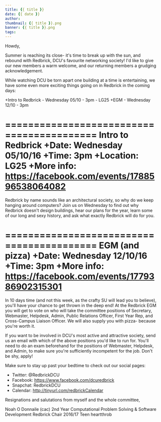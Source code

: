 ```yaml
---
title: {{ title }}
date: {{ date }}
author:
thumbnail: {{ title }}.png
banner: {{ title }}.png
tags:
---
```


Howdy,

Summer is reaching its close- it's time to break up with the sun, and
rebound with Redbrick, DCU's favourite networking society! I'd like to
give our new members a warm welcome, and our returning members a grudging
acknowledgement.

While watching DCU be torn apart one building at a time is entertaining,
we have some even more exciting things going on in Redbrick in the coming
days:

+Intro to Redbrick - Wednesday 05/10 - 3pm - LG25
+EGM - Wednesday 12/10 - 3pm


==========================================
Intro to Redbrick
+Date: Wednesday 05/10/16
+Time: 3pm
+Location: LG25
+More info: https://facebook.com/events/1788596538064082
==========================================
Redbrick by name sounds like an architectural society, so why do we keep
hanging around computers? Join us on Wednesday to find out why Redbrick
doesn't design buildings, hear our plans for the year, learn some of our
long and sexy history, and ask what exactly Redbrick will do for you.


==========================================
EGM (and pizza)
+Date: Wednesday 12/10/16
+Time: 3pm
+More info: https://facebook.com/events/1779386902315301
==========================================
In 10 days time (and not this week, as the crafty SU will lead you to
believe), you'll have your chance to get thrown in the deep end! At the
Redbrick EGM you will get to vote on who will take the committee positions
of Secretary, Webmaster, Helpdesk, Admin, Public Relations Officer, First
Year Rep, and Cross-Campus Liaison Officer. We will also supply you with
pizza- because you're worth it.

If you want to be involved in DCU's most active and attractive society,
send us an email with which of the above positions you'd like to run for.
You'll need to do an exam beforehand for the positions of Webmaster,
Helpdesk, and Admin, to make sure you're sufficiently incompetent for the
job. Don't be shy, apply!



Make sure to stay up past your bedtime to check out our social pages:
   - Twitter:  @RedbrickDCU
   - Facebook: https://www.facebook.com/dcuredbrick
   - Snapchat: RedbrickDCU
   - Calendar: http://tinyurl.com/redbrickCalendar

Resignations and salutations from myself and the whole committee,

Noah O Donnaile (cac)
2nd Year Computational Problem Solving & Software Development
Redbrick Chair 2016/17
Teen heartthrob



